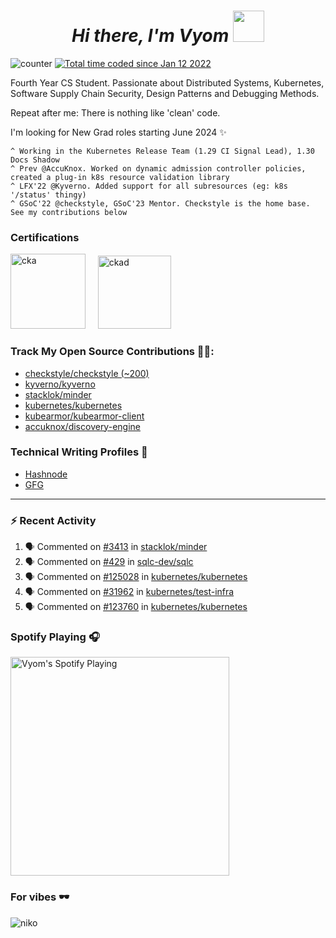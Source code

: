 <h1 align="center"><em>Hi there, I'm Vyom </em><img src="https://user-images.githubusercontent.com/73777108/150582164-1a082835-3bad-4a81-b3c7-dad6e90c6e19.gif" width="50"></h1>

![counter](https://enpd32rp4uhhkkc.m.pipedream.net)
<a href="https://wakatime.com/@939457b0-41b0-4830-8244-95c652fadddb"><img src="https://wakatime.com/badge/user/939457b0-41b0-4830-8244-95c652fadddb.svg" alt="Total time coded since Jan 12 2022" /></a>

Fourth Year CS Student. Passionate about Distributed Systems, Kubernetes, Software Supply Chain Security, Design Patterns and Debugging Methods. 

Repeat after me: There is nothing like 'clean' code.

I'm looking for New Grad roles starting June 2024 ✨

```
^ Working in the Kubernetes Release Team (1.29 CI Signal Lead), 1.30 Docs Shadow
^ Prev @AccuKnox. Worked on dynamic admission controller policies, created a plug-in k8s resource validation library
^ LFX'22 @Kyverno. Added support for all subresources (eg: k8s '/status' thingy)
^ GSoC'22 @checkstyle, GSoC'23 Mentor. Checkstyle is the home base. See my contributions below
```

### Certifications

<img src="https://images.credly.com/images/8b8ed108-e77d-4396-ac59-2504583b9d54/cka_from_cncfsite__281_29.png" alt="cka" height="120"> &nbsp; &nbsp;
<img src="https://images.credly.com/images/f88d800c-5261-45c6-9515-0458e31c3e16/ckad_from_cncfsite.png" alt="ckad" height="117"> &nbsp; &nbsp;

### Track My Open Source Contributions 👨‍💻: 
 - [checkstyle/checkstyle (~200)](https://github.com/checkstyle/checkstyle/pulls?q=is%3Apr+author%3AVyom-Yadav+is%3Amerged+)
 - [kyverno/kyverno](https://github.com/kyverno/kyverno/pulls?q=is%3Apr+author%3AVyom-Yadav+is%3Amerged+)
 - [stacklok/minder](https://github.com/stacklok/minder/pulls?q=is%3Apr+author%3AVyom-Yadav+is%3Amerged+)
 - [kubernetes/kubernetes](https://github.com/kubernetes/kubernetes/issues?q=is%3Aissue+author%3AVyom-Yadav)
 - [kubearmor/kubearmor-client](https://github.com/kubearmor/kubearmor-client/pulls?q=is%3Amerged+is%3Apr+author%3AVyom-Yadav+)
 - [accuknox/discovery-engine](https://github.com/accuknox/discovery-engine/pulls?q=is%3Amerged+is%3Apr+author%3AVyom-Yadav+)

### Technical Writing Profiles 📃
 - [Hashnode](https://while-vyom-is-coding.hashnode.dev/)
 - [GFG](https://auth.geeksforgeeks.org/user/jackhammervyom/articles)

---

### :zap: Recent Activity

<!--START_SECTION:activity-->
1. 🗣 Commented on [#3413](https://github.com/stacklok/minder/pull/3413#issuecomment-2144403662) in [stacklok/minder](https://github.com/stacklok/minder)
2. 🗣 Commented on [#429](https://github.com/sqlc-dev/sqlc/issues/429#issuecomment-2144399011) in [sqlc-dev/sqlc](https://github.com/sqlc-dev/sqlc)
3. 🗣 Commented on [#125028](https://github.com/kubernetes/kubernetes/issues/125028#issuecomment-2143736047) in [kubernetes/kubernetes](https://github.com/kubernetes/kubernetes)
4. 🗣 Commented on [#31962](https://github.com/kubernetes/test-infra/pull/31962#issuecomment-2143353570) in [kubernetes/test-infra](https://github.com/kubernetes/test-infra)
5. 🗣 Commented on [#123760](https://github.com/kubernetes/kubernetes/issues/123760#issuecomment-2141804979) in [kubernetes/kubernetes](https://github.com/kubernetes/kubernetes)
<!--END_SECTION:activity-->

### Spotify Playing 🎧

[<img src="https://novatorem-git-master-vyom-yadav.vercel.app/api/spotify" alt="Vyom's Spotify Playing" width="350" />](https://open.spotify.com/user/312oauov5ttlvf6hg6yygyiz3m4m)

### For vibes 🕶️

<img src="https://media1.tenor.com/m/jDLCMJDVK8UAAAAC/nikoomilana-betasquadgifs.gif" alt="niko"> &nbsp; &nbsp;
